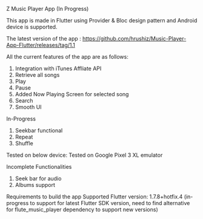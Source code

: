 Z Music Player App (In Progress)

This app is made in Flutter using Provider & Bloc design pattern and Android device is supported.

The latest version of the app :
https://github.com/hrushiz/Music-Player-App-Flutter/releases/tag/1.1

All the current features of the app are as follows:

1) Integration with iTunes Affliate API
2) Retrieve all songs
3) Play
4) Pause
5) Added Now Playing Screen for selected song
6) Search 
7) Smooth UI

In-Progress

1) Seekbar functional
2) Repeat
3) Shuffle

Tested on below device:
Tested on Google Pixel 3 XL emulator

Incomplete Functionalities
1) Seek bar for audio
2) Albums support 

Requirements to build the app
Supported Flutter version: 1.7.8+hotfix.4 (in-progress to support for latest Flutter SDK version, need to find alternative for flute_music_player dependency to support new versions)
